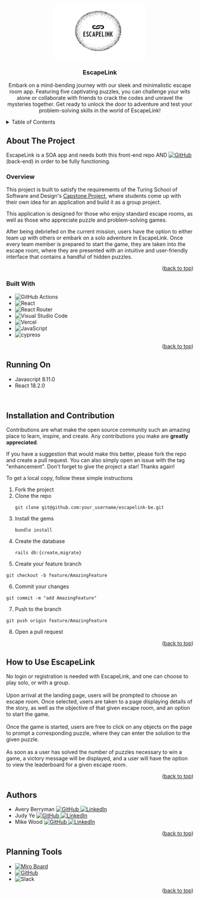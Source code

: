 <a name="readme-top"></a>

<!-- PROJECT LOGO -->
<br />
<div align="center">
  <a href="https://github.com/github_username/repo_name">
    <img src="public/escapelinklogo.png" alt="Logo" width="250" height="145">
  </a>

<h3 align="center">EscapeLink</h3>

  <p align="center">
    Embark on a mind-bending journey with our sleek and minimalistic escape room app. Featuring five captivating puzzles, you can challenge your wits alone or collaborate with friends to crack the codes and unravel the mysteries together. Get ready to unlock the door to adventure and test your problem-solving skills in the world of EscapeLink!
  </p>
</div>



<!-- TABLE OF CONTENTS -->
<details>
  <summary>Table of Contents</summary>
  <ol>
    <li><a href="#about-the-project">About The Project</a></li>
    <li><a href="#overview">Overview</a></li>
    <li><a href="#built-with">Built With</a></li>
    <li><a href="#running-on">Running On</a></li>
    <li><a href="#installation-and-contribution">Installation and Contribution</a></li>
    <li><a href="#how-to-use-escapelink">How to Use EscapeLink</a></li>
    <li><a href="#authors">Authors</a></li>
    <li><a href="#planning-tools">Planning Tools</a></li>
  </ol>
</details>



<!-- ABOUT THE PROJECT -->
## About The Project

EscapeLink is a SOA app and needs both this front-end repo AND [![GitHub](https://img.shields.io/badge/GitHub-100000?style=for-the-badge&logo=github&logoColor=white) ](https://github.com/escape-link/escapelink-be) (back-end) in order to be fully functioning.


### Overview
This project is built to satisfy the requirements of the Turing School of Software and Design's [Capstone Project](https://mod4.turing.edu/projects/capstone/), where students come up with their own idea for an application and build it as a group project.

This application is designed for those who enjoy standard escape rooms, as well as those who appreciate puzzle and problem-solving games.

After being debriefed on the current mission, users have the option to either team up with others or embark on a solo adventure in EscapeLink. Once every team member is prepared to start the game, they are taken into the escape room, where they are presented with an intuitive and user-friendly interface that contains a handful of hidden puzzles.


<p align="right">(<a href="#readme-top">back to top</a>)</p>



### Built With

* ![GitHub Actions](https://img.shields.io/badge/github%20actions-%232671E5.svg?style=for-the-badge&logo=githubactions&logoColor=white)
* ![React](https://img.shields.io/badge/react-%2320232a.svg?style=for-the-badge&logo=react&logoColor=%2361DAFB)
* ![React Router](https://img.shields.io/badge/React_Router-CA4245?style=for-the-badge&logo=react-router&logoColor=white)
* ![Visual Studio Code](https://img.shields.io/badge/Visual%20Studio%20Code-0078d7.svg?style=for-the-badge&logo=visual-studio-code&logoColor=white)
* ![Vercel](https://img.shields.io/badge/vercel-%23000000.svg?style=for-the-badge&logo=vercel&logoColor=white)
* ![JavaScript](https://img.shields.io/badge/javascript-%23323330.svg?style=for-the-badge&logo=javascript&logoColor=%23F7DF1E)
* ![cypress](https://img.shields.io/badge/-cypress-%23E5E5E5?style=for-the-badge&logo=cypress&logoColor=058a5e)


<p align="right">(<a href="#readme-top">back to top</a>)</p>



## Running On
- Javascript 8.11.0
- React 18.2.0
<br>

## Installation and Contribution

Contributions are what make the open source community such an amazing place to learn, inspire, and create. Any contributions you make are **greatly appreciated**.

If you have a suggestion that would make this better, please fork the repo and create a pull request. You can also simply open an issue with the tag "enhancement".
Don't forget to give the project a star! Thanks again!

To get a local copy, follow these simple instructions

1. Fork the project
2. Clone the repo
   ```
   git clone git@github.com:your_username/escapelink-be.git
   ```
3. Install the gems
   ```
   bundle install
   ```
4. Create the database
   ```
   rails db:{create,migrate}
   ```
5. Create your feature branch
  ```
  git checkout -b feature/AmazingFeature
  ```
6. Commit your changes
  ```
  git commit -m "add AmazingFeature"
  ```
7. Push to the branch
  ```
  git push origin feature/AmazingFeature
  ```
8. Open a pull request

<p align="right">(<a href="#readme-top">back to top</a>)</p>



## How to Use EscapeLink
No login or registration is needed with EscapeLink, and one can choose to play solo, or with a group. <br><br>
Upon arrival at the landing page, users will be prompted to choose an escape room. Once selected, users are taken to a page displaying details of the story, as well as the objective of that given escape room, and an option to start the game.<br><br>
Once the game is started, users are free to click on any objects on the page to prompt a corresponding puzzle, where they can enter the solution to the given puzzle.<br><br>
As soon as a user has solved the number of puzzles necessary to win a game, a victory message will be displayed, and a user will have the option to view the leaderboard for a given escape room.


<p align="right">(<a href="#readme-top">back to top</a>)</p>



## Authors
- Avery Berryman [![GitHub](https://img.shields.io/badge/GitHub-100000?style=for-the-badge&logo=github&logoColor=white) ](https://github.com/Averyberryman) [![LinkedIn](https://img.shields.io/badge/LinkedIn-0077B5?style=for-the-badge&logo=linkedin&logoColor=white) ](https://www.linkedin.com/in/avery-berryman/)
- Judy Ye [![GitHub](https://img.shields.io/badge/GitHub-100000?style=for-the-badge&logo=github&logoColor=white) ](https://github.com/judy0ye) [![LinkedIn](https://img.shields.io/badge/LinkedIn-0077B5?style=for-the-badge&logo=linkedin&logoColor=white) ](https://www.linkedin.com/in/judy0ye/)
- Mike Wood [![GitHub](https://img.shields.io/badge/GitHub-100000?style=for-the-badge&logo=github&logoColor=white) ](https://github.com/MWoodshop) [![LinkedIn](https://img.shields.io/badge/LinkedIn-0077B5?style=for-the-badge&logo=linkedin&logoColor=white) ](https://www.linkedin.com/in/michaelwilliamwood/)


<p align="right">(<a href="#readme-top">back to top</a>)</p>

## Planning Tools
- [![Miro Board](https://img.shields.io/badge/Miro-050038?style=for-the-badge&logo=Miro&logoColor=white)](https://miro.com/app/board/uXjVMmKnWLE=/?share_link_id=729961862050)
- [![GitHub](https://img.shields.io/badge/GitHub-100000?style=for-the-badge&logo=github&logoColor=white) ](https://github.com/orgs/ontrack-2305/projects/1/views/1)
- ![Slack](https://img.shields.io/badge/Slack-4A154B?style=for-the-badge&logo=slack&logoColor=white)

<p align="right">(<a href="#readme-top">back to top</a>)</p>




